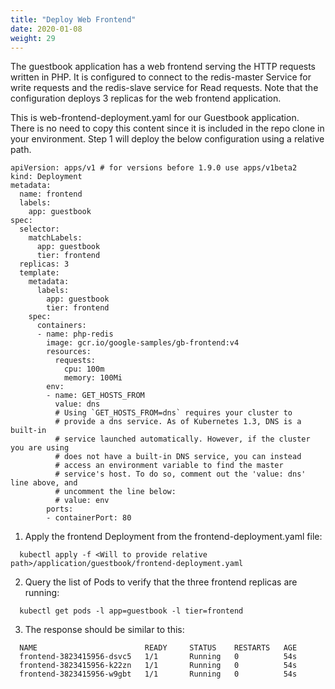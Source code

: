 ```yaml
---
title: "Deploy Web Frontend"
date: 2020-01-08
weight: 29
---
```


The guestbook application has a web frontend serving the HTTP requests written in PHP. It is configured to connect to the redis-master Service for write requests and the redis-slave service for Read requests. Note that the configuration deploys 3 replicas for the web frontend application.

This is web-frontend-deployment.yaml for our Guestbook application. There is no need to copy this content since it is included in the repo clone in your environment. Step 1 will deploy the below configuration using a relative path.

```
apiVersion: apps/v1 # for versions before 1.9.0 use apps/v1beta2
kind: Deployment
metadata:
  name: frontend
  labels:
    app: guestbook
spec:
  selector:
    matchLabels:
      app: guestbook
      tier: frontend
  replicas: 3
  template:
    metadata:
      labels:
        app: guestbook
        tier: frontend
    spec:
      containers:
      - name: php-redis
        image: gcr.io/google-samples/gb-frontend:v4
        resources:
          requests:
            cpu: 100m
            memory: 100Mi
        env:
        - name: GET_HOSTS_FROM
          value: dns
          # Using `GET_HOSTS_FROM=dns` requires your cluster to
          # provide a dns service. As of Kubernetes 1.3, DNS is a built-in
          # service launched automatically. However, if the cluster you are using
          # does not have a built-in DNS service, you can instead
          # access an environment variable to find the master
          # service's host. To do so, comment out the 'value: dns' line above, and
          # uncomment the line below:
          # value: env
        ports:
        - containerPort: 80
```

1. Apply the frontend Deployment from the frontend-deployment.yaml file:

```
  kubectl apply -f <Will to provide relative path>/application/guestbook/frontend-deployment.yaml
```

2. Query the list of Pods to verify that the three frontend replicas are running:

```
  kubectl get pods -l app=guestbook -l tier=frontend
```

3. The response should be similar to this:

```
  NAME                        READY     STATUS    RESTARTS   AGE
  frontend-3823415956-dsvc5   1/1       Running   0          54s
  frontend-3823415956-k22zn   1/1       Running   0          54s
  frontend-3823415956-w9gbt   1/1       Running   0          54s
```  
